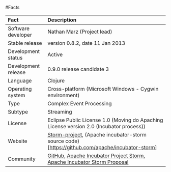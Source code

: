 #Facts

	
| Fact                | Description |
| :--- | :--- |
| Software developer  | Nathan Marz (Project lead) |
| Stable release      | version 0.8.2, date 11 Jan 2013 |
| Development status  | Active |
| Development release | 0.9.0 release candidate 3 |
| Language            | Clojure |
| Operating system    | Cross-platform (Microsoft Windows - Cygwin environment) |
| Type                | Complex Event Processing |
| Subtype             | Streaming |
| License             | Eclipse Public License 1.0 (Moving do Apaching License version 2.0 (Incubator process)) |
| Website             | [Storm-project](http://storm-project.net), (Apache incubator-storm source code)[https://github.com/apache/incubator-storm] |
| Community           | [GitHub](https://github.com/nathanmarz/storm), [Apache Incubator Project Storm](http://incubator.apache.org/projects/storm.html), [Apache Incubator Storm Proposal](http://wiki.apache.org/incubator/StormProposal) |
